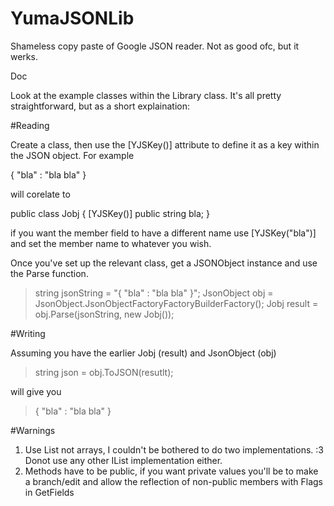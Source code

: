 # YumaJSONLib
Shameless copy paste of Google JSON reader. Not as good ofc, but it werks.

Doc

Look at the example classes within the Library class. It's all pretty straightforward, but as a short explaination:

#Reading

Create a class, then use the [YJSKey()] attribute to define it as a key within the JSON object. For example

{ "bla" : "bla bla" }

will corelate to

public class Jobj {
    [YJSKey()]
    public string bla;
}

if you want the member field to have a different name use [YJSKey("bla")] and set the member name to whatever you wish.

Once you've set up the relevant class, get a JSONObject instance and use the Parse function. 

> string jsonString = "{ \"bla\" : \"bla bla\" }";
> JsonObject obj = JsonObject.JsonObjectFactoryFactoryBuilderFactory();
> Jobj result = obj.Parse<Jobj>(jsonString, new Jobj());

#Writing

Assuming you have the earlier Jobj (result) and JsonObject (obj)

> string json = obj.ToJSON(resutlt);

will give you

> { "bla" : "bla bla" }

#Warnings

1) Use List<T> not arrays, I couldn't be bothered to do two implementations. :3 Donot use any other IList implementation either.
2) Methods have to be public, if you want private values you'll be to make a branch/edit and allow the reflection of non-public members with Flags in GetFields

